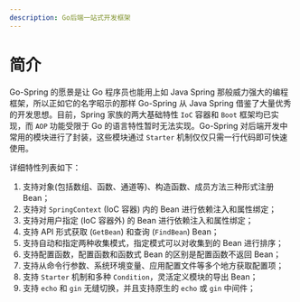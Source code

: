 ```yaml
---
description: Go后端一站式开发框架
---
```


# 简介

Go-Spring 的愿景是让 Go 程序员也能用上如 Java Spring 那般威力强大的编程框架，所以正如它的名字昭示的那样 Go-Spring 从 Java Spring 借鉴了大量优秀的开发思想。目前，Spring 家族的两大基础特性 `IoC` 容器和 `Boot` 框架均已实现，而 `AOP` 功能受限于 Go 的语言特性暂时无法实现。Go-Spring 对后端开发中常用的模块进行了封装，这些模块通过 `Starter` 机制仅仅只需一行代码即可快速使用。

详细特性列表如下：

1. 支持对象(包括数组、函数、通道等)、构造函数、成员方法三种形式注册 Bean；
2. 支持对 `SpringContext` (IoC 容器) 内的 Bean 进行依赖注入和属性绑定；
3. 支持对用户指定 (IoC 容器外) 的 Bean 进行依赖注入和属性绑定；
4. 支持 API 形式获取 (`GetBean`) 和查询 (`FindBean`) Bean；
5. 支持自动和指定两种收集模式，指定模式可以对收集到的 Bean 进行排序；
6. 支持配置函数，配置函数和函数式 Bean 的区别是配置函数不返回 Bean；
7. 支持从命令行参数、系统环境变量、应用配置文件等多个地方获取配置项；
8. 支持 `Starter` 机制和多种 `Condition`，灵活定义模块的导出 Bean；
9. 支持 `echo` 和 `gin` 无缝切换，并且支持原生的 `echo` 或 `gin` 中间件；
